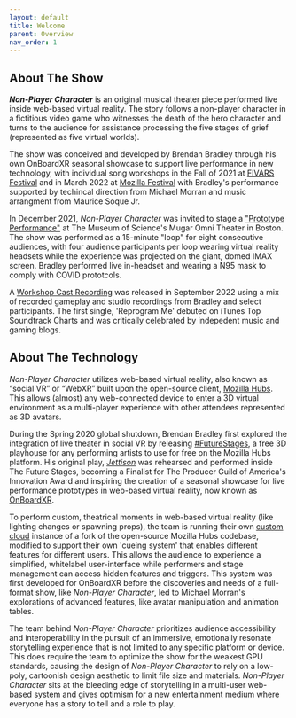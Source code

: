 ```yaml
---
layout: default
title: Welcome
parent: Overview
nav_order: 1
---
```


## About The Show 

***Non-Player Character*** is an original musical theater piece performed live inside web-based virtual reality. The story follows a non-player character in a fictitious video game who witnesses the death of the hero character and turns to the audience for assistance processing the five stages of grief (represented as five virtual worlds). 

The show was conceived and developed by Brendan Bradley through his own OnBoardXR seasonal showcase to support live performance in new technology, with individual song workshops in the Fall of 2021 at [FIVARS Festival](https://noproscenium.com/review-rundown-the-immersive-is-coming-from-inside-the-house-b89b4a83fdce) and in March 2022 at [Mozilla Festival](https://www.einpresswire.com/article/563969984/onboardxr-launches-4th-season-at-mozfest) with Bradley's performance supported by techincal direction from Michael Morran and music arrangment from Maurice Soque Jr. 

In December 2021, *Non-Player Character* was invited to stage a ["Prototype Performance"](https://www.mos.org/press/press-releases/Adult-Programming-Fall-2021) at The Museum of Science's Mugar Omni Theater in Boston. The show was performed as a 15-minute "loop" for eight consecutive audiences, with four audience participants per loop wearing virtual reality headsets while the experience was projected on the giant, domed IMAX screen. Bradley performed live in-headset and wearing a N95 mask to comply with COVID prototcols. 

A [Workshop Cast Recording]() was released in September 2022 using a mix of recorded gameplay and studio recordings from Bradley and select participants. The first single, 'Reprogram Me' debuted on iTunes Top Soundtrack Charts and was critically celebrated by indepedent music and gaming blogs. 

## About The Technology
*Non-Player Character* utilizes web-based virtual reality, also known as “social VR” or “WebXR” built upon the open-source client, [Mozilla Hubs](https://hubs.mozilla.com/docs/welcome.html). This allows (almost) any web-connected device to enter a 3D virtual environment as a multi-player experience with other attendees represented as 3D avatars. 

During the Spring 2020 global shutdown, Brendan Bradley first explored the integration of live theater in social VR by releasing [#FutureStages](https://futurestages.github.io/OnBoardXR_Landing_Page/docs/future-stages/), a free 3D playhouse for any performing artists to use for free on the Mozilla Hubs platform. His original play, *[Jettison](https://futurestages.github.io/OnBoardXR_Landing_Page/docs/jettison/)* was rehearsed and performed inside The Future Stages, becoming a Finalist for The Producer Guild of America's Innovation Award and inspiring the creation of a seasonal showcase for live performance prototypes in web-based virtual reality, now known as [OnBoardXR](http://onboardxr.org/).

To perform custom, theatrical moments in web-based virtual reality (like lighting changes or spawning props), the team is running their own [custom cloud](https://hubs.mozilla.com/docs/hubs-cloud-intro.html) instance of a fork of the open-source Mozilla Hubs codebase, modified to support their own 'cueing system' that enables different features for different users. This allows the audience to experience a simplified, whitelabel user-interface while performers and stage management can access hidden features and triggers. This system was first developed for OnBoardXR before the discoveries and needs of a full-format show, like *Non-Player Character*, led to Michael Morran's explorations of advanced features, like avatar manipulation and animation tables. 

The team behind *Non-Player Character* prioritizes audience accessibility and interoperability in the pursuit of an immersive, emotionally resonate storytelling experience that is not limited to any specific platform or device. This does require the team to optimize the show for the weakest GPU standards, causing the design of *Non-Player Character* to rely on a low-poly, cartoonish design aesthetic to limit file size and materials. *Non-Player Character* sits at the bleeding edge of storytelling in a multi-user web-based system and gives optimism for a new entertainment medium where everyone has a story to tell and a role to play.
